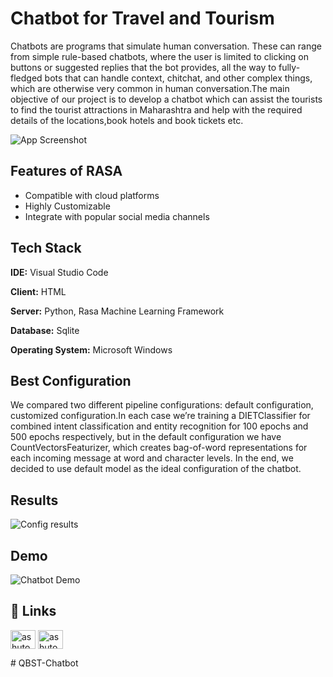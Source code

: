 
# Chatbot for Travel and Tourism

Chatbots are programs that simulate human conversation. These can range from
simple rule-based chatbots, where the user is limited to clicking on buttons or suggested
replies that the bot provides, all the way to fully-fledged bots that can handle context,
chitchat, and other complex things, which are otherwise very common in human
conversation.The main objective of our project is to develop a chatbot which can assist
the tourists to find the tourist attractions in Maharashtra and help with the required
details of the locations,book hotels and book tickets etc.

![App Screenshot](https://encrypted-tbn0.gstatic.com/images?q=tbn:ANd9GcQDFW5frQF-UY08q3JOH0nBnDHJKoTPNVQunL392iehVg&s)

## Features of RASA
- Compatible with cloud platforms
- Highly Customizable
- Integrate with popular social media channels

## Tech Stack
**IDE:** Visual Studio Code

**Client:** HTML

**Server:** Python, Rasa Machine Learning Framework

**Database:** Sqlite

**Operating System:** Microsoft Windows

## Best Configuration
We compared two different pipeline configurations: default configuration, customized configuration.In each case we’re training a DIETClassifier for combined intent classification and entity recognition for 100 epochs and 500 epochs respectively, but in the default configuration we have CountVectorsFeaturizer, which creates bag-of-word representations for each incoming message at word and character levels. In the end, we decided to use default model as the ideal configuration of the chatbot.

## Results
![Config results](https://user-images.githubusercontent.com/72243918/193466244-51711bcb-fb01-4712-a7ae-1e79798bdd5b.png)

## Demo

![Chatbot Demo](https://user-images.githubusercontent.com/72243918/193420360-12219975-b59a-45cc-9c48-eae16ccf5cba.gif)


## 🔗 Links
<p align="left">
<a href="https://twitter.com/ashutosh_a5" target="blank"><img align="center" src="https://raw.githubusercontent.com/rahuldkjain/github-profile-readme-generator/master/src/images/icons/Social/twitter.svg" alt="ashutosh_a5" height="30" width="40" /></a>
<a href="https://www.linkedin.com/in/ashutosh-kadam-qwerty/" target="blank"><img align="center" src="https://raw.githubusercontent.com/rahuldkjain/github-profile-readme-generator/master/src/images/icons/Social/linked-in-alt.svg" alt="ashutosh kadam" height="30" width="40" /></a>
</p>


#   Q B S T - C h a t b o t  
 